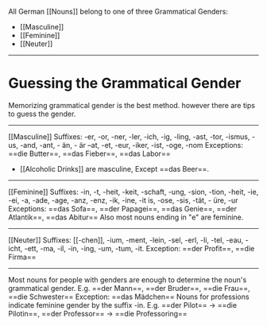 All German [[Nouns]] belong to one of three Grammatical Genders:
- [[Masculine]]
- [[Feminine]]
- [[Neuter]]

---
# Guessing the Grammatical Gender
Memorizing grammatical gender is the best method. however there are tips to guess the gender.

---
[[Masculine]] Suffixes:
-er, -or, -ner, -ler, -ich, -ig, -ling, -ast, -tor, -ismus, -us, -and, -ant, - än, - är –at, -et, -eur, -iker, -ist, -oge, -nom
Exceptions: ==die Butter==, ==das Fieber==, ==das Labor==
- [[Alcoholic Drinks]] are masculine, Except ==das Beer==.

---
[[Feminine]] Suffixes:
-in, -t, -heit, -keit, -schaft, -ung, -sion, -tion, -heit, -ie, -ei, -a, -ade, -age, -anz, -enz, -ik, -ine, -it is, -ose, -sis, -tät, - üre, -ur
Exceptions: ==das Sofa==, ==der Papagei==, ==das Genie==, ==der Atlantik==, ==das Abitur==
Also most nouns ending in "e" are feminine.

---
[[Neuter]] Suffixes:
[[-chen]], -ium, -ment, -lein, -sel, -erl, -li, -tel, -eau, -icht, -ett, -ma, -il, -in, -ing, -um, -tum, -it. Exception: ==der Profit==, ==die Firma==

---
Most nouns for people with genders are enough to determine the noun's grammatical gender.
E.g. ==der Mann==, ==der Bruder==,  ==die Frau==, ==die Schwester==
Exception: ==das Mädchen==
Nouns for professions indicate feminine gender by the suffix -in.
E.g. ==der Pilot== → ==die Pilotin==, ==der Professor== → ==die Professoring==